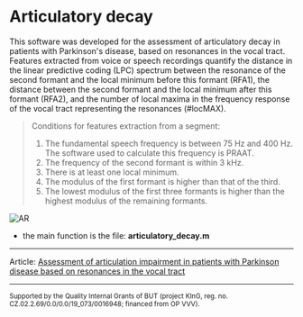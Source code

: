 # Articulatory decay

This software was developed for the assessment of articulatory decay in patients with Parkinson's disease, based on resonances in the vocal tract. Features extracted from voice or speech recordings quantify the distance in the linear predictive coding (LPC) spectrum between the resonance of the second formant and the local minimum before this formant (RFA1), the distance between the second formant and the local minimum after this formant (RFA2), and the number of local maxima in the frequency response of the vocal tract representing the resonances (#locMAX).
> Conditions for features extraction from a segment:
>
> 1. The fundamental speech frequency is between 75 Hz and 400 Hz. The software used to calculate this frequency is PRAAT.
> 2. The frequency of the second formant is within 3 kHz.
> 3. There is at least one local minimum.
> 4. The modulus of the first formant is higher than that of the third.
> 5. The lowest modulus of the first three formants is higher than the highest modulus of the remaining formants.

![AR](https://user-images.githubusercontent.com/85240065/210371801-a1d2a273-9480-4b5b-87dc-f9619dc795a4.png)

* the main function is the file: **articulatory_decay.m**

---

Article: [Assessment of articulation impairment in patients with Parkinson disease based on resonances in the vocal tract](http://www.elektrorevue.cz/cz/clanky/zpracovani-signalu/0/hodnoceni-poruch-artikulace-pacientu-s-parkinsonovou-nemoci-zalozene-na-rezonancich-v-hlasovem-traktu--assessment-of-articulation-impairment-in-patients-with-parkinson-disease-based-on-resonances-in-the-vocal-tract-/)

---

<sub>Supported by the Quality Internal Grants of BUT (project KInG, reg. no. CZ.02.2.69/0.0/0.0/19\_073/0016948; financed from OP VVV).</sub>
